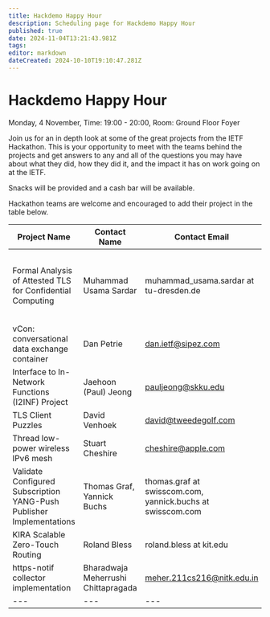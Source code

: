 ```yaml
---
title: Hackdemo Happy Hour
description: Scheduling page for Hackdemo Happy Hour
published: true
date: 2024-11-04T13:21:43.981Z
tags: 
editor: markdown
dateCreated: 2024-10-10T19:10:47.281Z
---
```


# Hackdemo Happy Hour
Monday, 4 November, Time: 19:00 - 20:00, Room: Ground Floor Foyer

Join us for an in depth look at some of the great projects from the IETF Hackathon. This is your opportunity to meet with the teams behind the projects and get answers to any and all of the questions you may have about what they did, how they did it, and the impact it has on work going on at the IETF. 

Snacks will be provided and a cash bar will be available.

Hackathon teams are welcome and encouraged to add their project in the table below.

| Project Name  |  Contact Name |  Contact Email |  Reference Link  |
|---|---|---|---|
|Formal Analysis of Attested TLS for Confidential Computing| Muhammad Usama Sardar| muhammad_usama.sardar at tu-dresden.de| **3 main ways to combine attestation in TLS:** <br> 1. Pre-handshake attestation ([Paper](https://www.researchgate.net/publication/385384309_Towards_Validation_of_TLS_13_Formal_Model_and_Vulnerabilities_in_Intel's_RA-TLS_Protocol)) <br> 2. Intra-handshake attestation ([Internet draft](https://datatracker.ietf.org/doc/draft-fossati-tls-attestation/)) <br> 3. Post-handshake attestation (Sec. 4 in [this draft](https://www.researchgate.net/publication/367284929_SoK_Attestation_in_Confidential_Computing)) <br> **Background on Attestation:** <br> [Formal Specs](https://www.researchgate.net/publication/375592777_Formal_Specification_and_Verification_of_Architecturally-defined_Attestation_Mechanisms_in_Arm_CCA_and_Intel_TDX) <br> [Formal analysis artifacts repo](https://github.com/CCC-Attestation/formal-spec-TEE)|
|vCon: conversational data exchange container|Dan Petrie|dan.ietf@sipez.com|py_vcon [repo README](https://qrs.ly/k6gadog), <br> [vCon WG](https://datatracker.ietf.org/wg/vcon/about/), <br> [vCon container I-D](https://datatracker.ietf.org/doc/draft-ietf-vcon-vcon-container/)|
|Interface to In-Network Functions (I2INF) Project| Jaehoon (Paul) Jeong|pauljeong@skku.edu|1. [I2INF Framework](https://datatracker.ietf.org/doc/draft-jeong-opsawg-i2inf-framework/), <br> 2. [IBM Framework for SDV in ITS](https://datatracker.ietf.org/doc/draft-jeong-opsawg-intent-based-sdv-framework/), <br>3. [I2INF Problem Statement](https://datatracker.ietf.org/doc/draft-jeong-opsawg-i2inf-problem-statement/)|
|TLS Client Puzzles|David Venhoek|david@tweedegolf.com|https://wiki.ietf.org/en/meeting/121/hackathon#tls-client-puzzles|
|Thread low-power wireless IPv6 mesh|Stuart Cheshire|cheshire@apple.com|[IETF 121 Thread Hackathon report](https://datatracker.ietf.org/meeting/121/materials/slides-121-hackathon-sessd-ietf-121-thread-hackathon-report-00.pdf)|
|Validate Configured Subscription YANG-Push Publisher Implementations|Thomas Graf, Yannick Buchs|thomas.graf at swisscom.com, yannick.buchs at swisscom.com|https://datatracker.ietf.org/meeting/121/materials/slides-121-hackathon-sessd-validate-configured-subscription-yang-push-publisher-implementations-00.pdf|
|KIRA Scalable Zero-Touch Routing|Roland Bless| roland.bless at kit.edu |[Project Page](https://s.kit.edu/KIRA)<br/> [Rust Code](https://gitlab.kit.edu/kit/tm/telematics/kira/kira-rust)<br/> [Hackathon IETF 121 Report](https://datatracker.ietf.org/meeting/121/materials/slides-121-hackathon-sessd-kira-hackathon-ietf-121-00) |
|https-notif collector implementation| Bharadwaja Meherrushi Chittapragada |meher.211cs216@nitk.edu.in |[Link to the draft](https://datatracker.ietf.org/doc/draft-ietf-netconf-https-notif/) <br> [Extended C impl](https://github.com/Sidhub723/https-notif-c-collector-fork/tree/development) <br> [Python (Flask and Fast API impl)](https://github.com/MeherRushi/https-notif-servers/)|
|---|---|---|---|